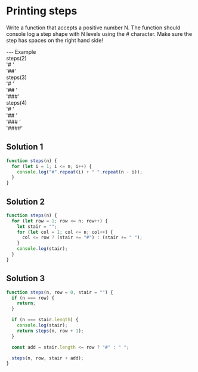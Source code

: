 # Printing steps

Write a function that accepts a positive number N.
The function should console log a step shape
with N levels using the # character. Make sure the
step has spaces on the right hand side!

--- Example
<br> steps(2)
<br> '# '
<br> '##'
<br> steps(3)
<br> '# '
<br> '## '
<br> '###'
<br> steps(4)
<br> '# '
<br> '## '
<br> '### '
<br> '####'

## Solution 1

```js
function steps(n) {
  for (let i = 1; i <= n; i++) {
    console.log("#".repeat(i) + " ".repeat(n - i));
  }
}
```

## Solution 2

```js
function steps(n) {
  for (let row = 1; row <= n; row++) {
    let stair = "";
    for (let col = 1; col <= n; col++) {
      col <= row ? (stair += "#") : (stair += " ");
    }
    console.log(stair);
  }
}
```

## Solution 3

```js
function steps(n, row = 0, stair = "") {
  if (n === row) {
    return;
  }

  if (n === stair.length) {
    console.log(stair);
    return steps(n, row + 1);
  }

  const add = stair.length <= row ? "#" : " ";

  steps(n, row, stair + add);
}
```
